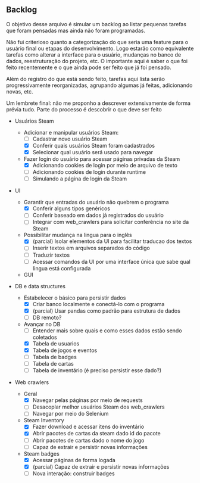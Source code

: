 ## Backlog

O objetivo desse arquivo é simular um backlog ao listar pequenas tarefas que foram pensadas mas ainda não foram programadas.

Não fui criterioso quanto a categorização do que seria uma feature para o usuário final ou etapas do desenvolvimento.
Logo estarão como equivalente tarefas como alterar a interface para o usuário, mudanças no banco de dados, reestruturação do projeto, etc.
O importante aqui é saber o que foi feito recentemente e o que ainda pode ser feito que já foi pensado.

Além do registro do que está sendo feito, tarefas aqui lista serão progressivamente reorganizadas, agrupando algumas já feitas, adicionando novas, etc.

Um lembrete final: não me proponho a descrever extensivamente de forma prévia tudo. Parte do processo é descobrir o que deve ser feito

- Usuários Steam
  - Adicionar e manipular usuários Steam:
    - [ ] Cadastrar novo usuário Steam
    - [x] Conferir quais usuários Steam foram cadastrados
    - [x] Selecionar qual usuário será usado para navegar 
  - Fazer login do usuário para acessar páginas privadas da Steam
    - [x] Adicionando cookies de login por meio de arquivo de texto
    - [ ] Adicionando cookies de login durante runtime
    - [ ] Simulando a página de login da Steam

- UI
  - Garantir que entradas do usuário não quebrem o programa
    - [x] Conferir alguns tipos genéricos
    - [ ] Conferir baseado em dados já registrados do usuário
    - [ ] Integrar com web_crawlers para solicitar conferência no site da Steam
  - Possibilitar mudança na lingua para o inglês
    - [x] (parcial) Isolar elementos da UI para facilitar traducao dos textos
    - [ ] Inserir textos em arquivos separados do código
    - [ ] Traduzir textos
    - [ ] Acessar comandos da UI por uma interface única que sabe qual lingua está configurada
  - GUI

- DB e data structures
  - Estabelecer o básico para persistir dados
    - [x] Criar banco localmente e conectá-lo com o programa
    - [x] (parcial) Usar pandas como padrão para estrutura de dados
    - [ ] DB remoto?
  - Avançar no DB
    - [ ] Entender mais sobre quais e como esses dados estão sendo coletados
    - [x] Tabela de usuarios
    - [x] Tabela de jogos e eventos
    - [ ] Tabela de badges
    - [ ] Tabela de cartas
    - [ ] Tabela de inventário (é preciso persistir esse dado?)

- Web crawlers
  - Geral
    - [x] Navegar pelas páginas por meio de requests
    - [ ] Desacoplar melhor usuários Steam dos web_crawlers
    - [ ] Navegar por meio do Selenium 
  - Steam Inventory
    - [x] Fazer download e acessar itens do inventário
    - [x] Abrir pacotes de cartas da steam dado id do pacote
    - [ ] Abrir pacotes de cartas dado o nome do jogo
    - [ ] Capaz de extrair e persistir novas informações
  - Steam badges
    - [x] Acessar páginas de forma logada
    - [x] (parcial) Capaz de extrair e persistir novas informações
    - [ ] Nova interação: construir badges
